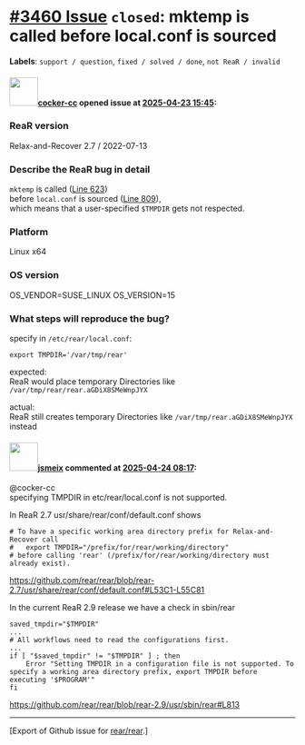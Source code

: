 # [\#3460 Issue](https://github.com/rear/rear/issues/3460) `closed`: mktemp is called before local.conf is sourced

**Labels**: `support / question`, `fixed / solved / done`,
`not ReaR / invalid`

#### <img src="https://avatars.githubusercontent.com/u/36535791?v=4" width="50">[cocker-cc](https://github.com/cocker-cc) opened issue at [2025-04-23 15:45](https://github.com/rear/rear/issues/3460):

### ReaR version

Relax-and-Recover 2.7 / 2022-07-13

### Describe the ReaR bug in detail

`mktemp` is called ([Line
623](https://github.com/rear/rear/blob/7a59d972d7368f6400bb4831f0d3d06b9ef42bad/usr/sbin/rear#L623))  
before `local.conf` is sourced ([Line
809](https://github.com/rear/rear/blob/7a59d972d7368f6400bb4831f0d3d06b9ef42bad/usr/sbin/rear#L809)),  
which means that a user-specified `$TMPDIR` gets not respected.

### Platform

Linux x64

### OS version

OS\_VENDOR=SUSE\_LINUX OS\_VERSION=15

### What steps will reproduce the bug?

specify in `/etc/rear/local.conf`:

    export TMPDIR='/var/tmp/rear'

expected:  
ReaR would place temporary Directories like
`/var/tmp/rear/rear.aGDiX8SMeWnpJYX`

actual:  
ReaR still creates temporary Directories like
`/var/tmp/rear.aGDiX8SMeWnpJYX` instead

#### <img src="https://avatars.githubusercontent.com/u/1788608?u=925fc54e2ce01551392622446ece427f51e2f0ce&v=4" width="50">[jsmeix](https://github.com/jsmeix) commented at [2025-04-24 08:17](https://github.com/rear/rear/issues/3460#issuecomment-2826758027):

@cocker-cc  
specifying TMPDIR in etc/rear/local.conf is not supported.

In ReaR 2.7 usr/share/rear/conf/default.conf shows

    # To have a specific working area directory prefix for Relax-and-Recover call
    #   export TMPDIR="/prefix/for/rear/working/directory"
    # before calling 'rear' (/prefix/for/rear/working/directory must already exist).

<https://github.com/rear/rear/blob/rear-2.7/usr/share/rear/conf/default.conf#L53C1-L55C81>

In the current ReaR 2.9 release we have a check in sbin/rear

    saved_tmpdir="$TMPDIR"
    ...
    # All workflows need to read the configurations first.
    ...
    if [ "$saved_tmpdir" != "$TMPDIR" ] ; then
        Error "Setting TMPDIR in a configuration file is not supported. To specify a working area directory prefix, export TMPDIR before executing '$PROGRAM'"
    fi

<https://github.com/rear/rear/blob/rear-2.9/usr/sbin/rear#L813>

------------------------------------------------------------------------

\[Export of Github issue for
[rear/rear](https://github.com/rear/rear).\]
